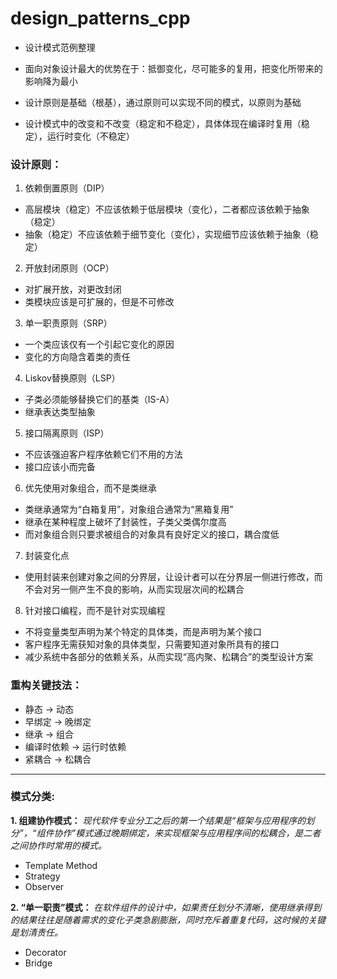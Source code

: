 # design_patterns_cpp
* 设计模式范例整理

* 面向对象设计最大的优势在于：抵御变化，尽可能多的复用，把变化所带来的影响降为最小

* 设计原则是基础（根基），通过原则可以实现不同的模式，以原则为基础

* 设计模式中的改变和不改变（稳定和不稳定），具体体现在编译时复用（稳定），运行时变化（不稳定）

### 设计原则：
1. 依赖倒置原则（DIP）
* 高层模块（稳定）不应该依赖于低层模块（变化），二者都应该依赖于抽象（稳定）
* 抽象（稳定）不应该依赖于细节变化（变化），实现细节应该依赖于抽象（稳定）

2. 开放封闭原则（OCP）
* 对扩展开放，对更改封闭
* 类模块应该是可扩展的，但是不可修改

3. 单一职责原则（SRP）
* 一个类应该仅有一个引起它变化的原因
* 变化的方向隐含着类的责任

4. Liskov替换原则（LSP）
* 子类必须能够替换它们的基类（IS-A）
* 继承表达类型抽象

5. 接口隔离原则（ISP）
* 不应该强迫客户程序依赖它们不用的方法
* 接口应该小而完备

6. 优先使用对象组合，而不是类继承
* 类继承通常为“白箱复用”，对象组合通常为“黑箱复用”
* 继承在某种程度上破坏了封装性，子类父类偶尔度高
* 而对象组合则只要求被组合的对象具有良好定义的接口，耦合度低

7. 封装变化点
* 使用封装来创建对象之间的分界层，让设计者可以在分界层一侧进行修改，而不会对另一侧产生不良的影响，从而实现层次间的松耦合

8. 针对接口编程，而不是针对实现编程
* 不将变量类型声明为某个特定的具体类，而是声明为某个接口
* 客户程序无需获知对象的具体类型，只需要知道对象所具有的接口
* 减少系统中各部分的依赖关系，从而实现“高内聚、松耦合”的类型设计方案

### 重构关键技法：
* 静态 -> 动态
* 早绑定 -> 晚绑定
* 继承 -> 组合
* 编译时依赖 -> 运行时依赖
* 紧耦合 -> 松耦合

----------------------
### 模式分类:
**1. 组建协作模式：**
*现代软件专业分工之后的第一个结果是“框架与应用程序的划分”，“组件协作”模式通过晚期绑定，来实现框架与应用程序间的松耦合，是二者之间协作时常用的模式。*
* Template Method
* Strategy
* Observer

**2. “单一职责”模式：**
*在软件组件的设计中，如果责任划分不清晰，使用继承得到的结果往往是随着需求的变化子类急剧膨胀，同时充斥着重复代码，这时候的关键是划清责任。*
* Decorator
* Bridge
